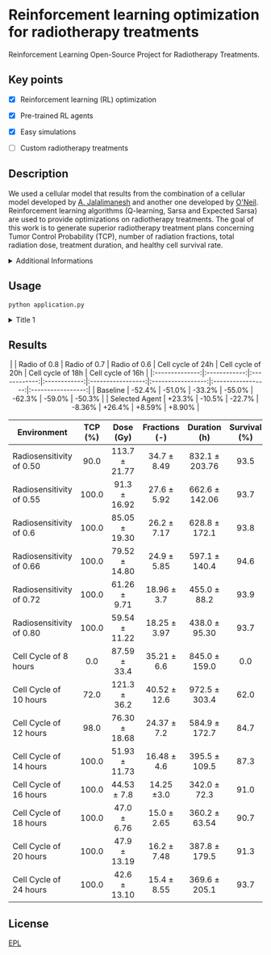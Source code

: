# Reinforcement learning optimization for radiotherapy treatments
Reinforcement Learning Open-Source Project for Radiotherapy Treatments. 



## Key points

- [x] Reinforcement learning (RL) optimization
- [x] Pre-trained RL agents
- [x] Easy simulations
- [ ] Custom radiotherapy treatments 


## Description

We used a cellular model that results from the combination of a cellular model developed by [A. Jalalimanesh](https://www.sciencedirect.com/science/article/abs/pii/S0378475416300878) and another one developed by [O'Neil](https://scholarscompass.vcu.edu/etd/2831/). Reinforcement learning algorithms (Q-learning, Sarsa and Expected Sarsa) are used to provide optimizations on radiotherapy treatments. The goal of this work is to generate superior radiotherapy treatment plans concerning Tumor Control Probability (TCP), number of radiation fractions, total radiation dose, treatment duration, and healthy cell survival rate.

<details>
   <summary>Additional Informations</summary>
   <p>
This open-source project introduces an autonomous decision-making framework designed to evaluate whether adjustments are required in the ongoing radiotherapy treatment. Leveraging advanced machine learning algorithms, it analyzes tumor imaging during the treatment, fostering enhanced precision and effectiveness in radiotherapy procedures.</p>
</details>

## Usage

```anaconda
python application.py
```

<details>
   <summary>Title 1</summary>
   <p><p align="center">
<img src="app/images/EPL.jpg" width="100" height="100" border="10"/>
</p></p>
</details>

## Results
<center>
|                | Radio of 0.8 | Radio of 0.7 | Radio of 0.6 | Cell cycle of 24h | Cell cycle of 20h | Cell cycle of 18h | Cell cycle of 16h |
|:--------------:|:------------:|:------------:|:------------:|:-----------------:|:-----------------:|:-----------------:|:-----------------:|
|    Baseline    |    -52.4%    |    -51.0%    |    -33.2%    |       -55.0%      |       -62.3%      |       -59.0%      |       -50.3%      |
| Selected Agent |    +23.3%    |    -10.5%    |    -22.7%    |       -8.36%      |       +26.4%      |       +8.59%      |       +8.90%      |
</center>

| Environment              | TCP (\%) | Dose (Gy) | Fractions (-) | Duration (h) | Survival (\%) |
|-----------------------------------|:-----------------:|:------------------:|:----------------------:|:---------------------:|:----------------------:|
| Radiosensitivity of 0.50 |        90.0       |    113.7 ± 21.77   |       34.7 ± 8.49      |     832.1 ± 203.76    |          93.5          |
| Radiosensitivity of 0.55 |       100.0       |    91.3 ± 16.92    |       27.6 ± 5.92      |     662.6 ± 142.06    |          93.7          |
| Radiosensitivity of 0.6  |       100.0       |    85.05 ± 19.30   |       26.2 ± 7.17      |     628.8 ± 172.1     |          93.8          |
| Radiosensitivity of 0.66 |       100.0       |    79.52 ± 14.80   |       24.9 ± 5.85      |     597.1 ± 140.4     |          94.6          |
| Radiosensitivity of 0.72 |       100.0       |    61.26 ± 9.71    |       18.96 ± 3.7      |      455.0 ± 88.2     |          93.9          |
| Radiosensitivity of 0.80 |       100.0       |    59.54 ± 11.22   |      18.25 ± 3.97      |     438.0 ± 95.30     |          93.7          |
| Cell Cycle of 8 hours    |        0.0        |    87.59 ± 33.4    |       35.21 ± 6.6      |     845.0 ± 159.0     |           0.0          |
| Cell Cycle of 10 hours   |        72.0       |    121.3 ± 36.2    |      40.52 ± 12.6      |     972.5 ± 303.4     |          62.0          |
| Cell Cycle of 12 hours   |        98.0       |    76.30 ± 18.68   |       24.37 ± 7.2      |     584.9 ± 172.7     |          84.7          |
| Cell Cycle of 14 hours   |       100.0       |    51.93 ± 11.73   |       16.48 ± 4.6      |     395.5 ± 109.5     |          87.3          |
| Cell Cycle of 16 hours   |       100.0       |     44.53 ± 7.8    |       14.25 ±3.0       |      342.0 ± 72.3     |          91.0          |
| Cell Cycle of 18 hours   |       100.0       |     47.0 ± 6.76    |       15.0 ± 2.65      |     360.2 ± 63.54     |          90.7          |
| Cell Cycle of 20 hours   |       100.0       |    47.9 ± 13.19    |       16.2 ± 7.48      |     387.8 ± 179.5     |          91.3          |
| Cell Cycle of 24 hours   |       100.0       |    42.6 ± 13.10    |       15.4 ± 8.55      |     369.6 ± 205.1     |          93.7          |

## License

[EPL]()
